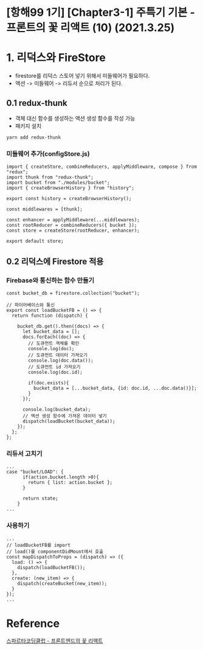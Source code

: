 # [항해99 1기] [Chapter3-1] 주특기 기본 - 프론트의 꽃 리액트 (10) (2021.3.25)



# 1. 리덕스와 FireStore

* firestore를 리덕스 스토어 넣기 위해서 미들웨어가 필요하다.
* 액션 -> 미들웨어 -> 리듀서 순으로 처리가 된다.



## 0.1 redux-thunk

* 객체 대신 함수를 생성하는 액션 생성 함수를 작성 가능
* 패키지 설치

```shell
yarn add redux-thunk
```



### 미들웨어 추가(configStore.js)

```react
import { createStore, combineReducers, applyMiddleware, compose } from "redux";
import thunk from "redux-thunk";
import bucket from "./modules/bucket";
import { createBrowserHistory } from "history";

export const history = createBrowserHistory();

const middlewares = [thunk];

const enhancer = applyMiddleware(...middlewares);
const rootReducer = combineReducers({ bucket });
const store = createStore(rootReducer, enhancer);

export default store;
```



## 0.2 리덕스에 Firestore 적용

### Firebase와 통신하는 함수 만들기

```react
const bucket_db = firestore.collection("bucket");

// 파이어베이스와 통신
export const loadBucketFB = () => {
  return function (dispatch) {
    
    bucket_db.get().then((docs) => {
      let bucket_data = [];
      docs.forEach((doc) => {
        // 도큐먼트 객체를 확인
        console.log(doc);
        // 도큐먼트 데이터 가져오기
        console.log(doc.data());
        // 도큐먼트 id 가져오기
        console.log(doc.id);

        if(doc.exists){
          bucket_data = [...bucket_data, {id: doc.id, ...doc.data()}];
        }
      });

      console.log(bucket_data);
      // 액션 생성 함수에 가져온 데이터 넣기
      dispatch(loadBucket(bucket_data));
    });
  };
};
```



### 리듀서 고치기

```react
...
case "bucket/LOAD": {
      if(action.bucket.length >0){
        return { list: action.bucket };
      }

      return state;
    }
...
```



### 사용하기

```react
...
// loadBucketFB를 import
// load()를 componentDidMount에서 호출
const mapDispatchToProps = (dispatch) => ({
  load: () => {
    dispatch(loadBucketFB());
  },
  create: (new_item) => {
    dispatch(createBucket(new_item));
  }
});
...
```





# Reference

[스파르타코딩클럽 - 프론트엔드의 꽃 리액트](https://spartacodingclub.kr/online/react)